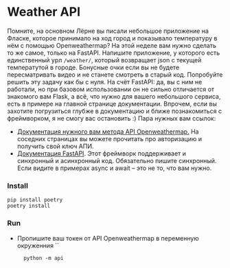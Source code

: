 # Weather API
Помните, на основном Лёрне вы писали небольшое приложение на Фласке, которое принимало на ход город и показывало температуру в нём с помощью Openweathermap?
На этой неделе вам нужно сделать то же самое, только на FastAPI. Напишите приложение, у которого есть единственный урл `/weather/`, который возвращает json с текущей температутой в городе.
Бонусные очки если вы не будете пересматривать видео и не станете смотреть в старый код. Попробуйте решить эту задачу как бы с нуля.
На счёт FastAPI: да, вы с ним не работали, но при базовом использовании он не сильно отличается от знакомого вам Flask, а всё, что нужно для вашего небольшого сервиса, есть в примере на главной странице документации. Впрочем, если вы захотите погрузиться глубже в документацию и ближе познакомиться с фреймворком, я не смогу вас остановить :)
Пара нужных вам ссылок:
- [Документация нужного вам метода API Openweathermap.](https://openweathermap.org/current) На соседних страницах вы можете прочитать про авторизацию и получить свой ключ АПИ.
- [Документация FastAPI](https://fastapi.tiangolo.com/). Этот фреймворк поддерживает и синхронный и асинхронный код. Обязательно пишите синхронный. Если видите в примерах async и await – это не то, что вам нужно.

### Install
    pip install poetry
    poetry install

### Run
- Пропишите ваш токен от API Openweathermap в переменную окруженния ``

        python -m api
